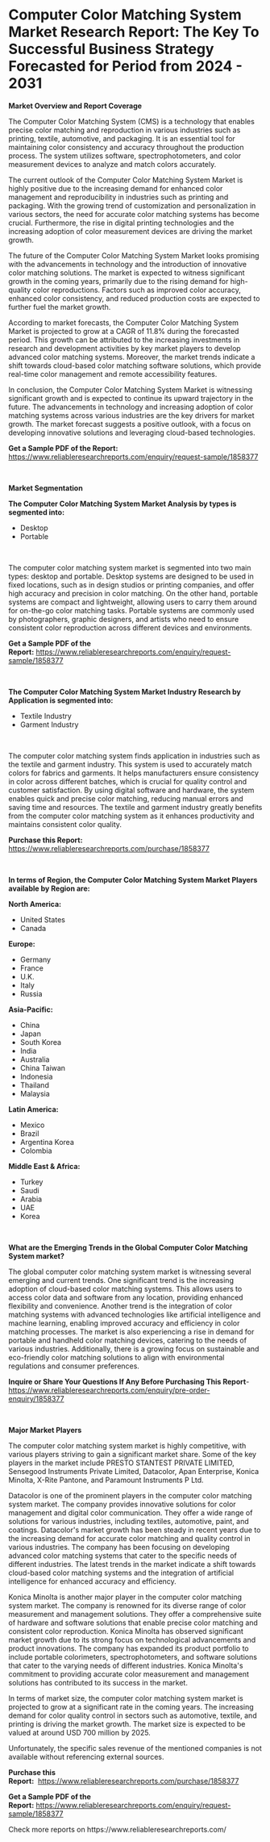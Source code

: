 <p><h1>Computer Color Matching System Market Research Report: The Key To Successful Business Strategy Forecasted for Period from 2024 - 2031</h1></p><p><strong>Market Overview and Report Coverage</strong></p>
<p><p>The Computer Color Matching System (CMS) is a technology that enables precise color matching and reproduction in various industries such as printing, textile, automotive, and packaging. It is an essential tool for maintaining color consistency and accuracy throughout the production process. The system utilizes software, spectrophotometers, and color measurement devices to analyze and match colors accurately.</p><p>The current outlook of the Computer Color Matching System Market is highly positive due to the increasing demand for enhanced color management and reproducibility in industries such as printing and packaging. With the growing trend of customization and personalization in various sectors, the need for accurate color matching systems has become crucial. Furthermore, the rise in digital printing technologies and the increasing adoption of color measurement devices are driving the market growth.</p><p>The future of the Computer Color Matching System Market looks promising with the advancements in technology and the introduction of innovative color matching solutions. The market is expected to witness significant growth in the coming years, primarily due to the rising demand for high-quality color reproductions. Factors such as improved color accuracy, enhanced color consistency, and reduced production costs are expected to further fuel the market growth.</p><p>According to market forecasts, the Computer Color Matching System Market is projected to grow at a CAGR of 11.8% during the forecasted period. This growth can be attributed to the increasing investments in research and development activities by key market players to develop advanced color matching systems. Moreover, the market trends indicate a shift towards cloud-based color matching software solutions, which provide real-time color management and remote accessibility features.</p><p>In conclusion, the Computer Color Matching System Market is witnessing significant growth and is expected to continue its upward trajectory in the future. The advancements in technology and increasing adoption of color matching systems across various industries are the key drivers for market growth. The market forecast suggests a positive outlook, with a focus on developing innovative solutions and leveraging cloud-based technologies.</p></p>
<p><strong>Get a Sample PDF of the Report:</strong> <a href="https://www.reliableresearchreports.com/enquiry/request-sample/1858377">https://www.reliableresearchreports.com/enquiry/request-sample/1858377</a></p>
<p>&nbsp;</p>
<p><strong>Market Segmentation</strong></p>
<p><strong>The Computer Color Matching System Market Analysis by types is segmented into:</strong></p>
<p><ul><li>Desktop</li><li>Portable</li></ul></p>
<p>&nbsp;</p>
<p><p>The computer color matching system market is segmented into two main types: desktop and portable. Desktop systems are designed to be used in fixed locations, such as in design studios or printing companies, and offer high accuracy and precision in color matching. On the other hand, portable systems are compact and lightweight, allowing users to carry them around for on-the-go color matching tasks. Portable systems are commonly used by photographers, graphic designers, and artists who need to ensure consistent color reproduction across different devices and environments.</p></p>
<p><strong>Get a Sample PDF of the Report:</strong>&nbsp;<a href="https://www.reliableresearchreports.com/enquiry/request-sample/1858377">https://www.reliableresearchreports.com/enquiry/request-sample/1858377</a></p>
<p>&nbsp;</p>
<p><strong>The Computer Color Matching System Market Industry Research by Application is segmented into:</strong></p>
<p><ul><li>Textile Industry</li><li>Garment Industry</li></ul></p>
<p>&nbsp;</p>
<p><p>The computer color matching system finds application in industries such as the textile and garment industry. This system is used to accurately match colors for fabrics and garments. It helps manufacturers ensure consistency in color across different batches, which is crucial for quality control and customer satisfaction. By using digital software and hardware, the system enables quick and precise color matching, reducing manual errors and saving time and resources. The textile and garment industry greatly benefits from the computer color matching system as it enhances productivity and maintains consistent color quality.</p></p>
<p><strong>Purchase this Report:</strong>&nbsp; <a href="https://www.reliableresearchreports.com/purchase/1858377">https://www.reliableresearchreports.com/purchase/1858377</a></p>
<p>&nbsp;</p>
<p><strong>In terms of Region, the Computer Color Matching System Market Players available by Region are:</strong></p>
<p>
    <p> <strong> North America: </strong>
        <ul>
            <li>United States</li>
            <li>Canada</li>
        </ul>
        </p> 
    <p> <strong> Europe: </strong>
        <ul>
            <li>Germany</li>
            <li>France</li>
            <li>U.K.</li>
            <li>Italy</li>
            <li>Russia</li>
        </ul>
        </p> 
    <p> <strong> Asia-Pacific: </strong>
        <ul>
            <li>China</li>
            <li>Japan</li>
            <li>South Korea</li>
            <li>India</li>
            <li>Australia</li>
            <li>China Taiwan</li>
            <li>Indonesia</li>
            <li>Thailand</li>
            <li>Malaysia</li>
        </ul>
        </p> 
    <p> <strong> Latin America: </strong>
        <ul>
            <li>Mexico</li>
            <li>Brazil</li>
            <li>Argentina Korea</li>
            <li>Colombia</li>
        </ul>
        </p> 
    <p> <strong> Middle East & Africa: </strong>
        <ul>
            <li>Turkey</li>
            <li>Saudi</li>
            <li>Arabia</li>
            <li>UAE</li>
            <li>Korea</li>
        </ul>
    </p>
    </p>
<p>&nbsp;</p>
<p><strong>What are the Emerging Trends in the Global Computer Color Matching System market?</strong></p>
<p><p>The global computer color matching system market is witnessing several emerging and current trends. One significant trend is the increasing adoption of cloud-based color matching systems. This allows users to access color data and software from any location, providing enhanced flexibility and convenience. Another trend is the integration of color matching systems with advanced technologies like artificial intelligence and machine learning, enabling improved accuracy and efficiency in color matching processes. The market is also experiencing a rise in demand for portable and handheld color matching devices, catering to the needs of various industries. Additionally, there is a growing focus on sustainable and eco-friendly color matching solutions to align with environmental regulations and consumer preferences.</p></p>
<p><strong>Inquire or Share Your Questions If Any Before Purchasing This Report</strong>- <a href="https://www.reliableresearchreports.com/enquiry/pre-order-enquiry/1858377">https://www.reliableresearchreports.com/enquiry/pre-order-enquiry/1858377</a></p>
<p>&nbsp;</p>
<p><strong>Major Market Players</strong></p>
<p><p>The computer color matching system market is highly competitive, with various players striving to gain a significant market share. Some of the key players in the market include PRESTO STANTEST PRIVATE LIMITED, Sensegood Instruments Private Limited, Datacolor, Apan Enterprise, Konica Minolta, X-Rite Pantone, and Paramount Instruments P Ltd.</p><p>Datacolor is one of the prominent players in the computer color matching system market. The company provides innovative solutions for color management and digital color communication. They offer a wide range of solutions for various industries, including textiles, automotive, paint, and coatings. Datacolor's market growth has been steady in recent years due to the increasing demand for accurate color matching and quality control in various industries. The company has been focusing on developing advanced color matching systems that cater to the specific needs of different industries. The latest trends in the market indicate a shift towards cloud-based color matching systems and the integration of artificial intelligence for enhanced accuracy and efficiency.</p><p>Konica Minolta is another major player in the computer color matching system market. The company is renowned for its diverse range of color measurement and management solutions. They offer a comprehensive suite of hardware and software solutions that enable precise color matching and consistent color reproduction. Konica Minolta has observed significant market growth due to its strong focus on technological advancements and product innovations. The company has expanded its product portfolio to include portable colorimeters, spectrophotometers, and software solutions that cater to the varying needs of different industries. Konica Minolta's commitment to providing accurate color measurement and management solutions has contributed to its success in the market.</p><p>In terms of market size, the computer color matching system market is projected to grow at a significant rate in the coming years. The increasing demand for color quality control in sectors such as automotive, textile, and printing is driving the market growth. The market size is expected to be valued at around USD 700 million by 2025.</p><p>Unfortunately, the specific sales revenue of the mentioned companies is not available without referencing external sources.</p></p>
<p><strong>Purchase this Report:</strong>&nbsp;&nbsp;<a href="https://www.reliableresearchreports.com/purchase/1858377">https://www.reliableresearchreports.com/purchase/1858377</a></p>
<p></p>
<p><strong>Get a Sample PDF of the Report:</strong>&nbsp;<a href="https://www.reliableresearchreports.com/enquiry/request-sample/1858377">https://www.reliableresearchreports.com/enquiry/request-sample/1858377</a></p>
<p>Check more reports on https://www.reliableresearchreports.com/</p>
